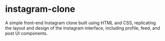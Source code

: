 # instagram-clone
A simple front-end Instagram clone built using HTML and CSS, replicating the layout and design of the Instagram interface, including profile, feed, and post UI components.
